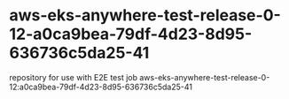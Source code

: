# aws-eks-anywhere-test-release-0-12-a0ca9bea-79df-4d23-8d95-636736c5da25-41
repository for use with E2E test job aws-eks-anywhere-test-release-0-12:a0ca9bea-79df-4d23-8d95-636736c5da25-41
